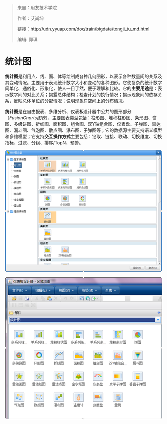 > 来自：用友技术学院
> 
> 作者：艾尚坤
> 
> 链接：http://udn.yyuap.com/doc/train/bigdata/tongji_tu_md.html
> 
> 编辑: 郭琪

# 统计图

**统计图**是利用点、线、面、体等绘制成各种几何图形，以表示各种数量间的关系及其变动情况。主要用于表现统计数字大小和变动的各种图形。它使复杂的统计数字简单化、通俗化、形象化，使人一目了然，便于理解和比较。它的**主要用途**是：表示数字间的对比关系；揭露总体结构；检查计划的执行情况；揭示现象间的依存关系，反映总体单位的分配情况；说明现象在空间上的分布情况。

**统计图**是在自由报表、多维分析、仪表板设计器中公共的图形部分（_FusionCharts图表_），主要图表类型包括：柱形图、堆积柱形图、条形图、饼图、多级饼图、折线图、面积图、组合图、双Y轴组合图、仪表盘、子弹图、雷达图、漏斗图、气泡图、散点图、瀑布图、子弹图等；它的数据源主要支持语义模型和多维模型；它支持**交互操作方式**主要包括：钻取、链接、联动、切换维度、切换指标、过滤、分组、排序\/TopN、预警。

![](QQ图片20161129142700.png)

![](QQ图片20161129142744.png)

